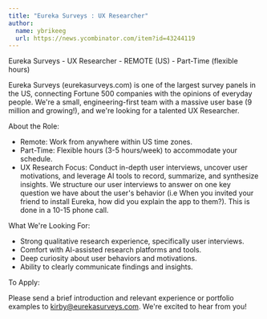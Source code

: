 ```yaml
---
title: "Eureka Surveys : UX Researcher"
author:
  name: ybrikeeg
  url: https://news.ycombinator.com/item?id=43244119
---
```

Eureka Surveys - UX Researcher - REMOTE (US) - Part-Time (flexible hours)

Eureka Surveys (eurekasurveys.com) is one of the largest survey panels in the US, connecting Fortune 500 companies with the opinions of everyday people. We&#x27;re a small, engineering-first team with a massive user base (9 million and growing!), and we&#x27;re looking for a talented UX Researcher.

About the Role:

- Remote: Work from anywhere within US time zones.
- Part-Time: Flexible hours (3-5 hours&#x2F;week) to accommodate your schedule.
- UX Research Focus: Conduct in-depth user interviews, uncover user motivations, and leverage AI tools to record, summarize, and synthesize insights. We structure our user interviews to answer on one key question we have about the user&#x27;s behavior (i.e When you invited your friend to install Eureka, how did you explain the app to them?). This is done in a 10-15 phone call.

What We&#x27;re Looking For:

- Strong qualitative research experience, specifically user interviews.
- Comfort with AI-assisted research platforms and tools.
- Deep curiosity about user behaviors and motivations.
- Ability to clearly communicate findings and insights.

To Apply:

Please send a brief introduction and relevant experience or portfolio examples to kirby@eurekasurveys.com. We&#x27;re excited to hear from you!
<JobApplication />
